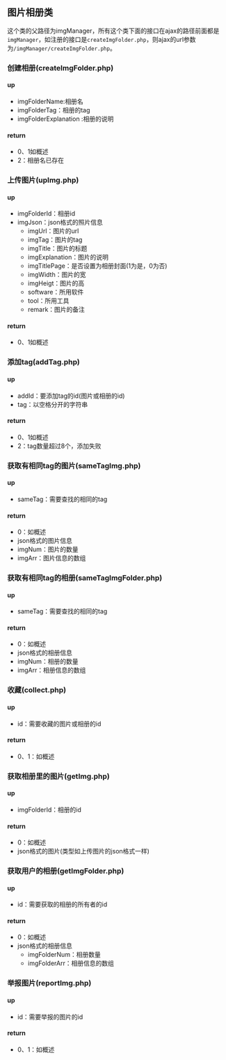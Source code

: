 ## 图片相册类
这个类的父路径为imgManager，所有这个类下面的接口在ajax的路径前面都是`imgManager`，如注册的接口是`createImgFolder.php`，则ajax的url参数为`/imgManager/createImgFolder.php`。
### 创建相册(createImgFolder.php)
#### up
* imgFolderName:相册名
* imgFolderTag：相册的tag
* imgFolderExplanation :相册的说明

#### return
* 0、1如概述
* 2：相册名已存在

### 上传图片(upImg.php)
#### up
* imgFolderId：相册id
* imgJson：json格式的照片信息
	* imgUrl：图片的url
	* imgTag：图片的tag
	* imgTitle：图片的标题
	* imgExplanation：图片的说明
	* imgTitlePage：是否设置为相册封面(1为是，0为否)
	* imgWidth：图片的宽
	* imgHeigt：图片的高
	* software：所用软件
	* tool：所用工具
	* remark：图片的备注

#### return
* 0、1如概述

### 添加tag(addTag.php)
#### up
* addId：要添加tag的id(图片或相册的id)
* tag：以空格分开的字符串

#### return
* 0、1如概述
* 2：tag数量超过8个，添加失败

### 获取有相同tag的图片(sameTagImg.php)
#### up
* sameTag：需要查找的相同的tag

#### return
* 0：如概述
* json格式的图片信息
 * imgNum：图片的数量
 * imgArr：图片信息的数组

### 获取有相同tag的相册(sameTagImgFolder.php)
#### up
* sameTag：需要查找的相同的tag

#### return
* 0：如概述
* json格式的相册信息
 * imgNum：相册的数量
 * imgArr：相册信息的数组

### 收藏(collect.php)
#### up
* id：需要收藏的图片或相册的id

#### return
* 0、1：如概述

### 获取相册里的图片(getImg.php)
#### up
* imgFolderId：相册的id

#### return
* 0：如概述
* json格式的图片(类型如上传图片的json格式一样)

### 获取用户的相册(getImgFolder.php)
#### up
* id：需要获取的相册的所有者的id

#### return
* 0：如概述
* json格式的相册信息
	* imgFolderNum：相册数量
	* imgFolderArr：相册信息的数组

### 举报图片(reportImg.php)
#### up
* id：需要举报的图片的id

#### return
* 0、1：如概述